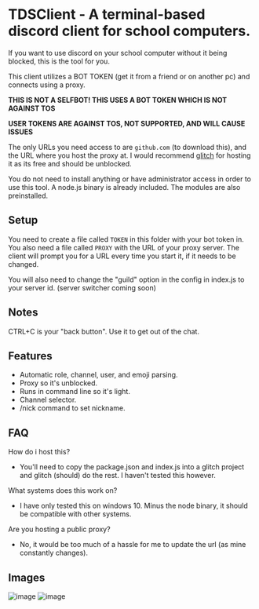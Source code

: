 # TDSClient - A terminal-based discord client for school computers.

If you want to use discord on your school computer without it being blocked, this is the tool for you.

This client utilizes a BOT TOKEN (get it from a friend or on another pc) and connects using a proxy.

**THIS IS NOT A SELFBOT! THIS USES A BOT TOKEN WHICH IS NOT AGAINST TOS**

**USER TOKENS ARE AGAINST TOS, NOT SUPPORTED, AND WILL CAUSE ISSUES**

The only URLs you need access to are `github.com` (to download this), and the URL where you host the proxy at. I would recommend [glitch](https://glitch.com) for hosting it as its free and should be unblocked.

You do not need to install anything or have administrator access in order to use this tool. A node.js binary is already included. The modules are also preinstalled.

## Setup

You need to create a file called `TOKEN` in this folder with your bot token in. You also need a file called `PROXY` with the URL of your proxy server. The client will prompt you for a URL every time you start it, if it needs to be changed.

You will also need to change the "guild" option in the config in index.js to your server id. (server switcher coming soon)

## Notes

CTRL+C is your "back button". Use it to get out of the chat.

## Features

- Automatic role, channel, user, and emoji parsing.
- Proxy so it's unblocked.
- Runs in command line so it's light.
- Channel selector.
- /nick command to set nickname.

## FAQ

How do i host this?

- You'll need to copy the package.json and index.js into a glitch project and glitch (should) do the rest. I haven't tested this however.

What systems does this work on?

- I have only tested this on windows 10. Minus the node binary, it should be compatible with other systems.

Are you hosting a public proxy?

- No, it would be too much of a hassle for me to update the url (as mine constantly changes).

## Images

![image](https://user-images.githubusercontent.com/50887230/137150913-f3fa8f08-632a-4a7a-94e8-f2f063608c76.png)
![image](https://user-images.githubusercontent.com/50887230/137151282-f1b462af-93d6-4d0e-8be9-08ce24596023.png)
